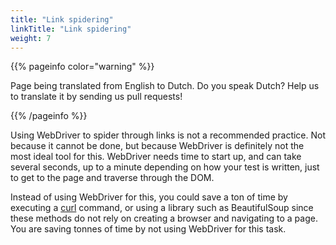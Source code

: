 ```yaml
---
title: "Link spidering"
linkTitle: "Link spidering"
weight: 7
---
```


{{% pageinfo color="warning" %}}
<p class="lead">
   <i class="fas fa-language display-4"></i> 
   Page being translated from 
   English to Dutch. Do you speak Dutch? Help us to translate
   it by sending us pull requests!
</p>
{{% /pageinfo %}}

Using WebDriver to spider through links
is not a recommended practice. Not because it cannot be done,
but because WebDriver is definitely not the most ideal tool for this.
WebDriver needs time to start up,
and can take several seconds, up to a minute
depending on how your test is written,
just to get to the page and traverse through the DOM.

Instead of using WebDriver for this,
you could save a ton of time
by executing a [curl](//curl.haxx.se/) command,
or using a library such as BeautifulSoup
since these methods do not rely
on creating a browser and navigating to a page.
You are saving tonnes of time by not using WebDriver for this task.

